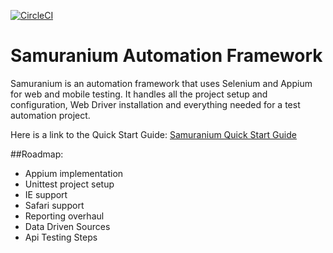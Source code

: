 [![CircleCI](https://circleci.com/gh/malazay/samuranium.svg?style=shield)](https://circleci.com/gh/malazay/samuranium)

# Samuranium Automation Framework

Samuranium is an automation framework that uses Selenium and Appium for web and mobile testing.
It handles all the project setup and configuration, Web Driver installation and everything needed for a test automation project.

Here is a link to the Quick Start Guide: 
[Samuranium Quick Start Guide](https://samuranium.readthedocs.io/en/latest/quick-start.html)


##Roadmap:
* Appium implementation
* Unittest project setup
* IE support
* Safari support
* Reporting overhaul
* Data Driven Sources
* Api Testing Steps

